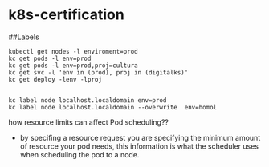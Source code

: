# k8s-certification

##Labels

```
kubectl get nodes -l enviroment=prod
kc get pods -l env=prod
kc get pods -l env=prod,proj=cultura
kc get svc -l 'env in (prod), proj in (digitalks)'
kc get deploy -lenv -lproj


kc label node localhost.localdomain env=prod
kc label node localhost.localdomain --overwrite  env=homol
```

how resource limits can affect Pod scheduling??
- by specifing a resource request you are specifying the minimum amount of resource your pod needs, this information is what the scheduler uses when scheduling the pod to a node.